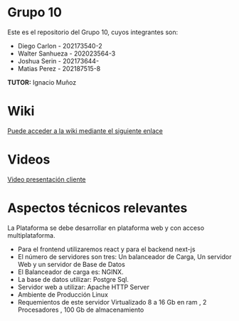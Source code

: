 # Grupo 10
Este es el repositorio del Grupo 10, cuyos integrantes son:

* Diego Carlon - 202173540-2
* Walter Sanhueza - 202023564-3
* Joshua Serin - 202173644-
* Matias Perez - 202187515-8

**TUTOR:** Ignacio Muñoz


# Wiki
[Puede acceder a la wiki mediante el siguiente enlace](https://github.com/WalterSanhueza/GRUPO10-2024-PROYINF/wiki/Wiki-Grupo-10)

# Videos
[Video presentación cliente](https://www.youtube.com/watch?v=abJau21SDIk)


# Aspectos técnicos relevantes
La Plataforma se debe desarrollar en plataforma web y con acceso multiplataforma.

* Para el frontend utilizaremos react y para el backend next-js
* El número de servidores son tres: Un balanceador de Carga, Un servidor Web y un servidor de Base
de Datos
* El Balanceador de carga es: NGINX.
* La base de datos utilizar: Postgre Sql.
* Servidor web a utilizar: Apache HTTP Server
* Ambiente de Producción Linux
* Requemientos de este servidor Virtualizado 8 a 16 Gb en ram , 2 Procesadores , 100 Gb de
almacenamiento
